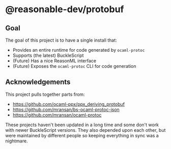 # @reasonable-dev/protobuf

## Goal

The goal of this project is to have a single install that:
* Provides an entire runtime for code generated by `ocaml-protoc`
* Supports (the latest) BuckleScript
* (Future) Has a nice ReasonML interface
* (Future) Exposes the `ocaml-protoc` CLI for code generation

## Acknowledgements

This project pulls together parts from:
* https://github.com/ocaml-ppx/ppx_deriving_protobuf
* https://github.com/mransan/bs-ocaml-protoc-json
* https://github.com/mransan/ocaml-protoc

These projects haven't been updated in a long time and some don't work with newer BuckleScript versions.
They also depended upon each other, but were maintained by different people so keeping everything in sync was a nightmare.
